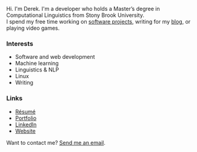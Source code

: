 Hi. I'm Derek. I'm a developer who holds a Master’s degree in Computational Linguistics from Stony Brook University.  
I spend my free time working on [software projects](https://www.derekandersen.net/projects), writing for my [blog](https://www.derekandersen.net/blog), or playing video games.

### Interests

- Software and web development
- Machine learning
- Linguistics & NLP
- Linux
- Writing

### Links

- [Résumé](https://dechrissen.github.io/assets/resume.pdf)
- [Portfolio](https://dechrissen.github.io/)
- [LinkedIn](https://www.linkedin.com/in/derekcandersen/)
- [Website](https://www.derekandersen.net/)

Want to contact me? [Send me an email](mailto:derek@derekandersen.net).
